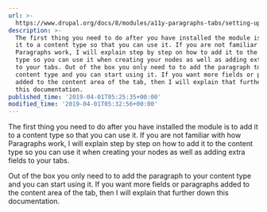 ```yaml
---
url: >-
  https://www.drupal.org/docs/8/modules/a11y-paragraphs-tabs/setting-up-a11y-paragraphs-tabs
description: >-
  The first thing you need to do after you have installed the module is to add
  it to a content type so that you can use it. If you are not familiar with how
  Paragraphs work, I will explain step by step on how to add it to the content
  type so you can use it when creating your nodes as well as adding extra fields
  to your tabs. Out of the box you only need to to add the paragraph to your
  content type and you can start using it. If you want more fields or paragraphs
  added to the content area of the tab, then I will explain that further down
  this documentation.
published_time: '2019-04-01T05:25:35+00:00'
modified_time: '2019-04-01T05:32:56+00:00'
---
```

The first thing you need to do after you have installed the module is to add it to a content type so that you can use it. If you are not familiar with how Paragraphs work, I will explain step by step on how to add it to the content type so you can use it when creating your nodes as well as adding extra fields to your tabs.

Out of the box you only need to to add the paragraph to your content type and you can start using it. If you want more fields or paragraphs added to the content area of the tab, then I will explain that further down this documentation.